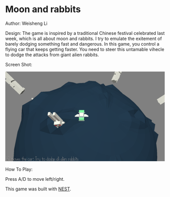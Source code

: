 # Moon and rabbits

Author: Weisheng Li

Design: The game is inspired by a traditional Chinese festival celebrated last week, which is all about moon and rabbits. I try to emulate the exitement of barely dodging something fast and dangerous. In this game, you control a flying car that keeps getting faster. You need to steer this untamable vihecle to dodge the attacks from giant alien rabbits.

Screen Shot:

![Screen Shot](screenshot.png)

How To Play:

Press A/D to move left/right.

This game was built with [NEST](NEST.md).
